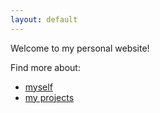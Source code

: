 ```yaml
---
layout: default
---
```


Welcome to my personal website!
 

Find more about:
- [myself](about)
- [my projects](project)
